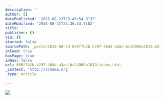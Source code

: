 ```yaml
---
description: ''
author: []
datePublished: '2016-08-23T23:40:54.913Z'
dateModified: '2016-08-23T23:36:53.710Z'
title: ''
publisher: {}
via: {}
starred: false
sourcePath: _posts/2016-08-23-660f7b2b-b297-464d-a3ad-bc4d360a1819.md
inFeed: true
hasPage: true
inNav: false
url: 660f7b2b-b297-464d-a3ad-bc4d360a1819/index.html
_context: 'http://schema.org'
_type: Article

---
```

![](https://the-grid-user-content.s3-us-west-2.amazonaws.com/62a5adba-fb89-4036-b4e3-db29d68a8f09.jpg)
